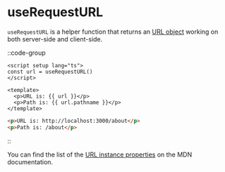 # useRequestURL

`useRequestURL` is a helper function that returns an [URL object](https://developer.mozilla.org/en-US/docs/Web/API/URL/URL) working on both server-side and client-side.

::code-group

```vue [pages/about.vue]
<script setup lang="ts">
const url = useRequestURL()
</script>

<template>
  <p>URL is: {{ url }}</p>
  <p>Path is: {{ url.pathname }}</p>
</template>
```

```html [Result in development]
<p>URL is: http://localhost:3000/about</p>
<p>Path is: /about</p>
```

::

You can find the list of the [URL instance properties](https://developer.mozilla.org/en-US/docs/Web/API/URL#instance_properties) on the MDN documentation.

